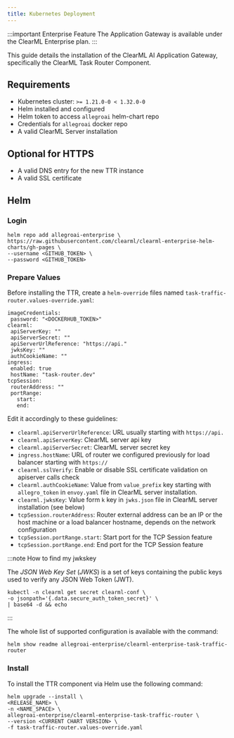 ```yaml
---
title: Kubernetes Deployment
---
```


:::important Enterprise Feature
The Application Gateway is available under the ClearML Enterprise plan.
:::

This guide details the installation of the ClearML AI Application Gateway, specifically the ClearML Task Router Component.

## Requirements

* Kubernetes cluster: `>= 1.21.0-0 < 1.32.0-0`  
* Helm installed and configured  
* Helm token to access `allegroai` helm-chart repo  
* Credentials for `allegroai` docker repo  
* A valid ClearML Server installation

## Optional for HTTPS

* A valid DNS entry for the new TTR instance  
* A valid SSL certificate

## Helm

### Login

```
helm repo add allegroai-enterprise \
https://raw.githubusercontent.com/clearml/clearml-enterprise-helm-charts/gh-pages \
--username <GITHUB_TOKEN> \
--password <GITHUB_TOKEN>
```

### Prepare Values

Before installing the TTR, create a `helm-override` files named `task-traffic-router.values-override.yaml`:

```
imageCredentials:
 password: "<DOCKERHUB_TOKEN>"
clearml:
 apiServerKey: ""
 apiServerSecret: ""
 apiServerUrlReference: "https://api."
 jwksKey: ""
 authCookieName: ""
ingress:
 enabled: true
 hostName: "task-router.dev"
tcpSession:
 routerAddress: ""
 portRange:
   start: 
   end:
```

Edit it accordingly to these guidelines:

* `clearml.apiServerUrlReference`: URL usually starting with `https://api.`  
* `clearml.apiServerKey`: ClearML server api key  
* `clearml.apiServerSecret`: ClearML server secret key  
* `ingress.hostName`: URL of router we configured previously for load balancer starting with `https://`  
* `clearml.sslVerify`: Enable or disable SSL certificate validation on apiserver calls check  
* `clearml.authCookieName`: Value from `value_prefix` key starting with `allegro_token` in `envoy.yaml` file in ClearML server installation.  
* `clearml.jwksKey`: Value form `k` key in `jwks.json` file in ClearML server installation (see below)  
* `tcpSession.routerAddress`: Router external address can be an IP or the host machine or a load balancer hostname, depends on the network configuration  
* `tcpSession.portRange.start`: Start port for the TCP Session feature  
* `tcpSession.portRange.end`: End port for the TCP Session feature

:::note How to find my jwkskey

The *JSON Web Key Set* (*JWKS*) is a set of keys containing the public keys used to verify any JSON Web Token (JWT).

```
kubectl -n clearml get secret clearml-conf \
-o jsonpath='{.data.secure_auth_token_secret}' \
| base64 -d && echo
```

:::


The whole list of supported configuration is available with the command:

```
helm show readme allegroai-enterprise/clearml-enterprise-task-traffic-router
```

### Install

To install the TTR component via Helm use the following command:

```
helm upgrade --install \
<RELEASE_NAME> \
-n <NAME_SPACE> \
allegroai-enterprise/clearml-enterprise-task-traffic-router \
--version <CURRENT CHART VERSION> \
-f task-traffic-router.values-override.yaml
```

